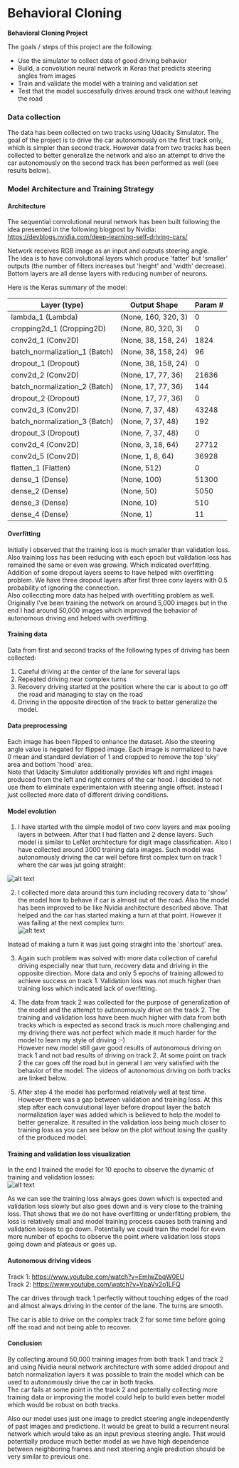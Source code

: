 # **Behavioral Cloning** 

**Behavioral Cloning Project**

The goals / steps of this project are the following:
* Use the simulator to collect data of good driving behavior
* Build, a convolution neural network in Keras that predicts steering angles from images
* Train and validate the model with a training and validation set
* Test that the model successfully drives around track one without leaving the road

[//]: # (Image References)

[image1]: ./writeup_imgs/img1.png "Fail 1"
[image2]: ./writeup_imgs/img2.png "Fail 2"
[image3]: ./writeup_imgs/loss.jpg "Loss"

### Data collection
The data has been collected on two tracks using Udacity Simulator. The goal of the project is to drive the car autonomously on the first track only, which is simpler than second track. However data from two tracks has been collected to better generalize the network and also an attempt to drive the car autonomously on the second track has been performed as well (see results below).

### Model Architecture and Training Strategy

#### Architecture
The sequential convolutional neural network has been built following the idea presented in the following blogpost by Nvidia:  https://devblogs.nvidia.com/deep-learning-self-driving-cars/  

Network receives RGB image as an input and outputs steering angle.  
The idea is to have convolutional layers which produce 'fatter' but 'smaller' outputs (the number of filters increases but 'height' and 'width' decrease).
Bottom layers are all dense layers with reducing number of neurons.

Here is the Keras summary of the model:  

**Layer (type)** |                **Output Shape**  |            **Param #**   |
|---|---|---|
lambda_1 (Lambda)        |    (None, 160, 320, 3)    |   0  |   
cropping2d_1 (Cropping2D)  |  (None, 80, 320, 3)      |  0  |      
conv2d_1 (Conv2D)       |     (None, 38, 158, 24)   |    1824     
batch_normalization_1 (Batch) | (None, 38, 158, 24)  |     96       
dropout_1 (Dropout)         | (None, 38, 158, 24)     |  0        
conv2d_2 (Conv2D)           | (None, 17, 77, 36)    |    21636    
batch_normalization_2 (Batch) | (None, 17, 77, 36)   |     144      
dropout_2 (Dropout)         | (None, 17, 77, 36)     |   0        
conv2d_3 (Conv2D)            | (None, 7, 37, 48)     |    43248    
batch_normalization_3 (Batch) | (None, 7, 37, 48)    |     192      
dropout_3 (Dropout)         | (None, 7, 37, 48)   |      0        
conv2d_4 (Conv2D)         |   (None, 3, 18, 64)    |     27712    
conv2d_5 (Conv2D)       |     (None, 1, 8, 64)      |    36928    
flatten_1 (Flatten)    |      (None, 512)      |         0        
dense_1 (Dense)     |         (None, 100)       |        51300    
dense_2 (Dense)      |        (None, 50)         |       5050     
dense_3 (Dense)       |       (None, 10)          |      510      
dense_4 (Dense)        |      (None, 1)            |     11            


#### Overfitting
Initially I observed that the training loss is much smaller than validation loss. Also training loss has been reducing with each epoch but validation loss has remained the same or even was growing. Which indicated overfitting.  
Addition of some dropout layers seems to have helped with overfitting problem. We have three dropout layers after first three conv layers with 0.5 probability of ignoring the connection.  
Also colleccting more data has helped with overfitiing problem as well.   
Originally I've been training the network on around 5,000 images but in the end I had around 50,000 images which improved the behavior of autonomous driving and helped with overfitting.

#### Training data  
Data from first and second tracks of the following types of driving has been collected:  
1. Careful driving at the center of the lane for several laps
2. Repeated driving near complex turns
3. Recovery driving started at the position where the car is about to go off the road and managing to stay on the road
4. Driving in the opposite direction of the track to better generalize the model.

#### Data preprocessing
Each image has been flipped to enhance the dataset. Also the steering angle value is negated for flipped image. Each image is normalized to have 0 mean and standard deviation of 1 and cropped to remove the top 'sky' area and bottom 'hood' area.  
Note that Udacity Simulator additionally provides left and right images produced from the left and right corners of the car hood. I decided to not use them to eliminate experimentaion with steering angle offset. Instead I just collected more data of different driving conditions.

#### Model evolution
1. I have started with the simple model of two conv layers and max pooling layers in between. After that I had flatten and 2 dense layers. Such model is similar to LeNet architecture for digit image classification. Also I have collected around 3000 training data images. Such model was autonomously driving the car well before first complex turn on track 1 where the car was jut going straight:  

![alt text][image1]

2. I collected more data around this turn including recovery data to 'show' the model how to behave if car is almost out of the road. Also the model has been improved to be like Nvidia architecture described above. That helped and the car has started making a turn at that point. However it was failing at the next complex turn:  
![alt text][image2]  

Instead of making a turn it was just going straight into the 'shortcut' area.

3. Again such problem was solved with more data collection of careful driving especially near that turn, recovery data and driving in the opposite direction. More data and only 5 epochs of training allowed to achieve success on track 1. Validation loss was not much higher than training loss which indicated lack of overfitting.  

4. The data from track 2 was collected for the purpose of generalization of the model and the attempt to autonomously drive on the track 2. The training and validation loss have been much higher with data from both tracks which is expected as second track is much more challenging and my driving there was not perfect which made it much harder for the model to learn my style of driving :-)  
 However new model still gave good results of autonomous driving on track 1 and not bad results of driving on track 2. At some point on track 2 the car goes off the road but in general I am very satisfied with the behavior of the model. The videos of autonomous driving on both tracks are linked below.  

5. After step 4 the model has performed relatively well at test time. However there was a gap between validation and training loss. At this step after each convulutional layer before dropout layer the batch normalization layer was added which is believed to help the model to better generalize. It resulted in the validation loss being much closer to training loss as you can see below on the plot without losing the quality of the produced model.

#### Training and validation loss visualization
In the end I trained the model for 10 epochs to observe the dynamic of training and validation losses:  
![alt text][image3]

As we can see the training loss always goes down which is expected and validation loss slowly but also goes down and is very close to the training loss. That shows that we do not have overfitting or underfitting problem, the loss is relatively small and model training process causes both training and validation losses to go down. Potentially we could train the model for even more number of epochs to observe the point where validation loss stops going down and plateaus or goes up.   

#### Autonomous driving videos
Track 1: https://www.youtube.com/watch?v=EmIwZbqW0EU   
Track 2: https://www.youtube.com/watch?v=VpaVv2o1LFQ 

The car drives through track 1 perfectly without touching edges of the road and almost always driving in the center of the lane. The turns are smooth.

The car is able to drive on the complex track 2 for some time before going off the road and not being able to recover.

#### Conclusion 
By collecting around 50,000 training images from both track 1 and track 2 and using Nvidia neural network architecture with some added dropout and batch normalization layers it was possible to train the model which can be used to autonomously drive the car in both tracks.  
The car fails at some point in the track 2 and potentially collecting more training data or improving the model could help to build even better model which would be robust on both tracks.  

Also our model uses just one image to predict steering angle independently of past images and predictions. It would be great to build a recurrent neural network which would take as an input previous steering angle. That would potentially produce much better model as we have high dependence between neighboring frames and next steering angle prediction should be very similar to previous one.
